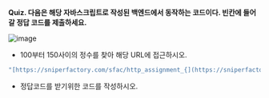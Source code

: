 **Quiz. 다음은 해당 자바스크립트로 작성된 백엔드에서 동작하는 코드이다. 
빈칸에 들어갈 정답 코드를 제출하세요.**

![image](https://github.com/9weeks-flutter-sfac/assignment-hyejoo/assets/134242825/60b88d65-e349-41e2-bfe9-5b1aeea32238)


- 100부터 150사이의 정수를 찾아 해당 URL에 접근하시오.

```dart
"[https://sniperfactory.com/sfac/http_assignment_{](https://sniperfactory.com/sfac/http_{0부터)100부터 150사이정수}"
```

- 정답코드를 받기위한 코드를 작성하시오.
